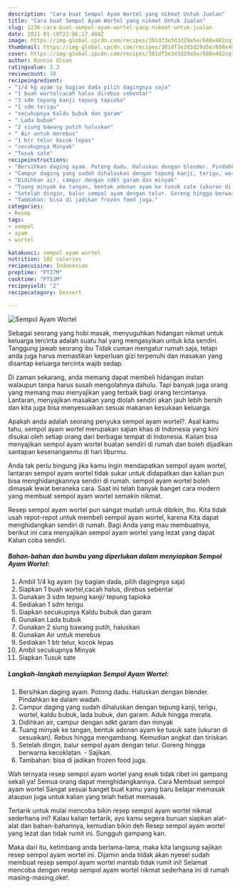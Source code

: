 ```yaml
---
description: "Cara buat Sempol Ayam Wortel yang nikmat Untuk Jualan"
title: "Cara buat Sempol Ayam Wortel yang nikmat Untuk Jualan"
slug: 1236-cara-buat-sempol-ayam-wortel-yang-nikmat-untuk-jualan
date: 2021-01-10T23:06:17.404Z
image: https://img-global.cpcdn.com/recipes/301df3e3d3d29a5e/680x482cq70/sempol-ayam-wortel-foto-resep-utama.jpg
thumbnail: https://img-global.cpcdn.com/recipes/301df3e3d3d29a5e/680x482cq70/sempol-ayam-wortel-foto-resep-utama.jpg
cover: https://img-global.cpcdn.com/recipes/301df3e3d3d29a5e/680x482cq70/sempol-ayam-wortel-foto-resep-utama.jpg
author: Ronnie Olson
ratingvalue: 3.3
reviewcount: 10
recipeingredient:
- "1/4 kg ayam sy bagian dada pilih dagingnya saja"
- "1 buah wortelcacah halus direbus sebentar"
- "3 sdm tepung kanji tepung tapioka"
- "1 sdm terigu"
- "secukupnya Kaldu bubuk dan garam"
- " Lada bubuk"
- "2 siung bawang putih haluskan"
- " Air untuk merebus"
- "1 btr telur kocok lepas"
- "secukupnya Minyak"
- "Tusuk sate"
recipeinstructions:
- "Bersihkan daging ayam. Potong dadu. Haluskan dengan blender. Pindahkan ke dalam wadah."
- "Campur daging yang sudah dihaluskan dengan tepung kanji, terigu, wortel, kaldu bubuk, lada bubuk, dan garam. Aduk hingga merata."
- "Didihkan air, campur dengan sdkt garam dan minyak"
- "Tuang minyak ke tangan, bentuk adonan ayam ke tusuk sate (ukuran di sesuaikan). Rebus hingga mengambang. Kemudian angkat dan tiriskan."
- "Setelah dingin, balur sempol ayam dengan telur. Goreng hingga berwarna kecoklatan.  Sajikan."
- "Tambahan: bisa di jadikan frozen food juga."
categories:
- Resep
tags:
- sempol
- ayam
- wortel

katakunci: sempol ayam wortel 
nutrition: 182 calories
recipecuisine: Indonesian
preptime: "PT27M"
cooktime: "PT53M"
recipeyield: "2"
recipecategory: Dessert

---
```



![Sempol Ayam Wortel](https://img-global.cpcdn.com/recipes/301df3e3d3d29a5e/680x482cq70/sempol-ayam-wortel-foto-resep-utama.jpg)

Sebagai seorang yang hobi masak, menyuguhkan hidangan nikmat untuk keluarga tercinta adalah suatu hal yang mengasyikan untuk kita sendiri. Tanggung jawab seorang ibu Tidak cuman mengatur rumah saja, tetapi anda juga harus memastikan keperluan gizi terpenuhi dan masakan yang disantap keluarga tercinta wajib sedap.

Di zaman  sekarang, anda memang dapat membeli hidangan instan walaupun tanpa harus susah mengolahnya dahulu. Tapi banyak juga orang yang memang mau menyajikan yang terbaik bagi orang tercintanya. Lantaran, menyajikan masakan yang diolah sendiri akan jauh lebih bersih dan kita juga bisa menyesuaikan sesuai makanan kesukaan keluarga. 



Apakah anda adalah seorang penyuka sempol ayam wortel?. Asal kamu tahu, sempol ayam wortel merupakan sajian khas di Indonesia yang kini disukai oleh setiap orang dari berbagai tempat di Indonesia. Kalian bisa menyajikan sempol ayam wortel buatan sendiri di rumah dan boleh dijadikan santapan kesenanganmu di hari liburmu.

Anda tak perlu bingung jika kamu ingin mendapatkan sempol ayam wortel, lantaran sempol ayam wortel tidak sukar untuk didapatkan dan kalian pun bisa menghidangkannya sendiri di rumah. sempol ayam wortel boleh dimasak lewat beraneka cara. Saat ini telah banyak banget cara modern yang membuat sempol ayam wortel semakin nikmat.

Resep sempol ayam wortel pun sangat mudah untuk dibikin, lho. Kita tidak usah repot-repot untuk membeli sempol ayam wortel, karena Kita dapat menghidangkan sendiri di rumah. Bagi Anda yang mau membuatnya, berikut ini cara menyajikan sempol ayam wortel yang lezat yang dapat Kalian coba sendiri.

<!--inarticleads1-->

##### Bahan-bahan dan bumbu yang diperlukan dalam menyiapkan Sempol Ayam Wortel:

1. Ambil 1/4 kg ayam (sy bagian dada, pilih dagingnya saja)
1. Siapkan 1 buah wortel,cacah halus, direbus sebentar
1. Gunakan 3 sdm tepung kanji/ tepung tapioka
1. Sediakan 1 sdm terigu
1. Siapkan secukupnya Kaldu bubuk dan garam
1. Gunakan  Lada bubuk
1. Gunakan 2 siung bawang putih, haluskan
1. Gunakan  Air untuk merebus
1. Sediakan 1 btr telur, kocok lepas
1. Ambil secukupnya Minyak
1. Siapkan Tusuk sate




<!--inarticleads2-->

##### Langkah-langkah menyiapkan Sempol Ayam Wortel:

1. Bersihkan daging ayam. Potong dadu. Haluskan dengan blender. Pindahkan ke dalam wadah.
1. Campur daging yang sudah dihaluskan dengan tepung kanji, terigu, wortel, kaldu bubuk, lada bubuk, dan garam. Aduk hingga merata.
1. Didihkan air, campur dengan sdkt garam dan minyak
1. Tuang minyak ke tangan, bentuk adonan ayam ke tusuk sate (ukuran di sesuaikan). Rebus hingga mengambang. Kemudian angkat dan tiriskan.
1. Setelah dingin, balur sempol ayam dengan telur. Goreng hingga berwarna kecoklatan.  - Sajikan.
1. Tambahan: bisa di jadikan frozen food juga.




Wah ternyata resep sempol ayam wortel yang enak tidak ribet ini gampang sekali ya! Semua orang dapat menghidangkannya. Cara Membuat sempol ayam wortel Sangat sesuai banget buat kamu yang baru belajar memasak ataupun juga untuk kalian yang telah hebat memasak.

Tertarik untuk mulai mencoba bikin resep sempol ayam wortel nikmat sederhana ini? Kalau kalian tertarik, ayo kamu segera buruan siapkan alat-alat dan bahan-bahannya, kemudian bikin deh Resep sempol ayam wortel yang lezat dan tidak rumit ini. Sungguh gampang kan. 

Maka dari itu, ketimbang anda berlama-lama, maka kita langsung sajikan resep sempol ayam wortel ini. Dijamin anda tiidak akan nyesel sudah membuat resep sempol ayam wortel mantab tidak rumit ini! Selamat mencoba dengan resep sempol ayam wortel nikmat sederhana ini di rumah masing-masing,oke!.


